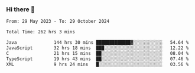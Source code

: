 ### Hi there 👋

<!--START_SECTION:waka-->

```txt
From: 29 May 2023 - To: 29 October 2024

Total Time: 262 hrs 3 mins

Java              144 hrs 30 mins █████████████▓░░░░░░░░░░░   54.64 %
JavaScript        32 hrs 18 mins  ███░░░░░░░░░░░░░░░░░░░░░░   12.22 %
C                 21 hrs 15 mins  ██░░░░░░░░░░░░░░░░░░░░░░░   08.04 %
TypeScript        19 hrs 43 mins  ██░░░░░░░░░░░░░░░░░░░░░░░   07.46 %
XML               9 hrs 24 mins   █░░░░░░░░░░░░░░░░░░░░░░░░   03.56 %
```

<!--END_SECTION:waka-->
<!--
**the-beef-calculator/the-beef-calculator** is a ✨ _special_ ✨ repository because its `README.md` (this file) appears on your GitHub profile.

Here are some ideas to get you started:

- 🔭 I’m currently working on ...
- 🌱 I’m currently learning ...
- 👯 I’m looking to collaborate on ...
- 🤔 I’m looking for help with ...
- 💬 Ask me about ...
- 📫 How to reach me: ...
- 😄 Pronouns: ...
- ⚡ Fun fact: ...
-->
